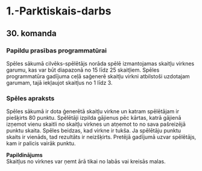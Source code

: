 # 1.-Parktiskais-darbs
## 30. komanda

### Papildu prasības programmatūrai 
Spēles sākumā cilvēks-spēlētājs norāda spēlē izmantojamas skaitļu virknes garumu, kas var būt diapazonā no 15 līdz 25 skaitļiem. Spēles programmatūra gadījuma ceļā saģenerē skaitļu virkni atbilstoši uzdotajam garumam, tajā iekļaujot skaitļus no 1 līdz 3. 

### Spēles apraksts 
Spēles sākumā ir dota ģenerētā skaitļu virkne un katram spēlētājam ir piešķirts 80 punktu. Spēlētāji izpilda gājienus pēc kārtas, katrā gājienā izņemot vienu skaitli no skaitļu virknes un atņemot to no sava pašreizējā punktu skaita.  Spēles beidzas, kad virkne ir tukša. Ja spēlētāju punktu skaits ir vienāds, tad rezultāts ir neizšķirts. Pretējā gadījumā uzvar spēlētājs, kam ir palicis vairāk punktu. 

**Papildinājums**  
Skaitļus no virknes var ņemt ārā tikai no labās vai kreisās malas. 
